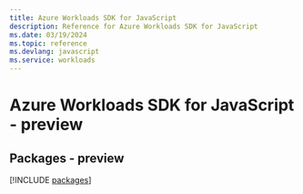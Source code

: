```yaml
---
title: Azure Workloads SDK for JavaScript
description: Reference for Azure Workloads SDK for JavaScript
ms.date: 03/19/2024
ms.topic: reference
ms.devlang: javascript
ms.service: workloads
---
```

# Azure Workloads SDK for JavaScript - preview
## Packages - preview
[!INCLUDE [packages](workloads-index.md)]